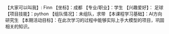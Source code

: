 【大家可以叫我】: Finn
【坐标】：成都
【专业/职业】：学生
【兴趣爱好】： 足球
【项目技能】：python
【组队情况】：未组队，求带
【本课程学习基础】：AI方向研究生
【本期活动目标】：在此次学习的过程中能够实际上手大模型的项目，巩固相关的知识。